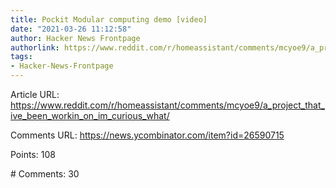 ```yaml
---
title: Pockit Modular computing demo [video]
date: "2021-03-26 11:12:58"
author: Hacker News Frontpage
authorlink: https://www.reddit.com/r/homeassistant/comments/mcyoe9/a_project_that_ive_been_workin_on_im_curious_what/
tags:
- Hacker-News-Frontpage
---
```


<p>Article URL: <a href="https://www.reddit.com/r/homeassistant/comments/mcyoe9/a_project_that_ive_been_workin_on_im_curious_what/">https://www.reddit.com/r/homeassistant/comments/mcyoe9/a_project_that_ive_been_workin_on_im_curious_what/</a></p>
<p>Comments URL: <a href="https://news.ycombinator.com/item?id=26590715">https://news.ycombinator.com/item?id=26590715</a></p>
<p>Points: 108</p>
<p># Comments: 30</p>
